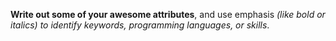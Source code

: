 **Write out some of your awesome attributes**, and use emphasis *(like bold or italics) to identify keywords, programming languages, or skills*. 
